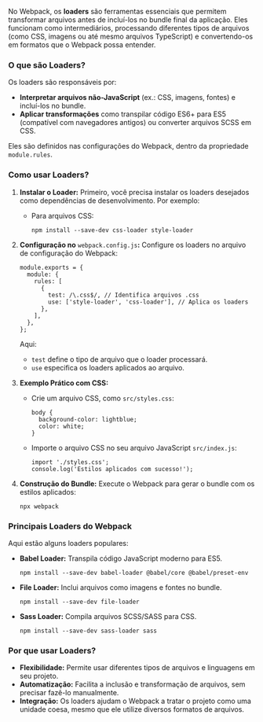 No Webpack, os **loaders** são ferramentas essenciais que permitem transformar arquivos antes de incluí-los no bundle final da aplicação. Eles funcionam como intermediários, processando diferentes tipos de arquivos (como CSS, imagens ou até mesmo arquivos TypeScript) e convertendo-os em formatos que o Webpack possa entender.

### **O que são Loaders?**

Os loaders são responsáveis por:
- **Interpretar arquivos não-JavaScript** (ex.: CSS, imagens, fontes) e incluí-los no bundle.
- **Aplicar transformações** como transpilar código ES6+ para ES5 (compatível com navegadores antigos) ou converter arquivos SCSS em CSS.

Eles são definidos nas configurações do Webpack, dentro da propriedade `module.rules`.

### **Como usar Loaders?**

1. **Instalar o Loader:** Primeiro, você precisa instalar os loaders desejados como dependências de desenvolvimento. Por exemplo:
    - Para arquivos CSS:

        ```
        npm install --save-dev css-loader style-loader
        ```

2. **Configuração no** `webpack.config.js`**:** Configure os loaders no arquivo de configuração do Webpack:

    ```
    module.exports = {
      module: {
        rules: [
          {
            test: /\.css$/, // Identifica arquivos .css
            use: ['style-loader', 'css-loader'], // Aplica os loaders
          },
        ],
      },
    };
    ```

    Aqui:
    - `test` define o tipo de arquivo que o loader processará.
    - `use` especifica os loaders aplicados ao arquivo.
3. **Exemplo Prático com CSS:**
    - Crie um arquivo CSS, como `src/styles.css`:

        ```
        body {
          background-color: lightblue;
          color: white;
        }
        ```

    - Importe o arquivo CSS no seu arquivo JavaScript `src/index.js`:

        ```
        import './styles.css';
        console.log('Estilos aplicados com sucesso!');
        ```

4. **Construção do Bundle:** Execute o Webpack para gerar o bundle com os estilos aplicados:

    ```
    npx webpack
    ```

### **Principais Loaders do Webpack**

Aqui estão alguns loaders populares:
- **Babel Loader:** Transpila código JavaScript moderno para ES5.

    ```
    npm install --save-dev babel-loader @babel/core @babel/preset-env
    ```

- **File Loader:** Inclui arquivos como imagens e fontes no bundle.

    ```
    npm install --save-dev file-loader
    ```

- **Sass Loader:** Compila arquivos SCSS/SASS para CSS.

    ```
    npm install --save-dev sass-loader sass
    ```

### **Por que usar Loaders?**

- **Flexibilidade:** Permite usar diferentes tipos de arquivos e linguagens em seu projeto.
- **Automatização:** Facilita a inclusão e transformação de arquivos, sem precisar fazê-lo manualmente.
- **Integração:** Os loaders ajudam o Webpack a tratar o projeto como uma unidade coesa, mesmo que ele utilize diversos formatos de arquivos.

